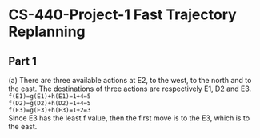 # CS-440-Project-1 Fast Trajectory Replanning
## Part 1
(a) There are three available actions at E2, to the west, to the north and to the east. The destinations of three actions are respectively E1, D2 and E3.
<br>`f(E1)=g(E1)+h(E1)=1+4=5`
<br>`f(D2)=g(D2)+h(D2)=1+4=5`
<br>`f(E3)=g(E3)+h(E3)=1+2=3`
<br>Since E3 has the least f value, then the first move is to the E3, which is to the east.
